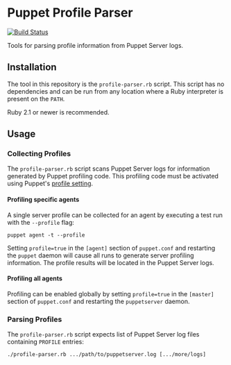 Puppet Profile Parser
=====================

[![Build Status](https://travis-ci.org/Sharpie/puppet-profile-parser.svg?branch=master)](https://travis-ci.org/Sharpie/puppet-profile-parser)

Tools for parsing profile information from Puppet Server logs.


Installation
------------

The tool in this repository is the `profile-parser.rb` script. This script
has no dependencies and can be run from any location where a Ruby interpreter
is present on the `PATH`.

Ruby 2.1 or newer is recommended.


Usage
-----

### Collecting Profiles

The `profile-parser.rb` script scans Puppet Server logs for information
generated by Puppet profiling code. This profiling code must be activated
using Puppet's [profile setting][profile-setting].

  [profile-setting]: https://puppet.com/docs/puppet/5.4/configuration.html#profile

#### Profiling specific agents

A single server profile can be collected for an agent by executing a test run
with the `--profile` flag:

    puppet agent -t --profile

Setting `profile=true` in the `[agent]` section of `puppet.conf` and restarting
the `puppet` daemon will cause all runs to generate server profiling
information. The profile results will be located in the Puppet Server logs.

#### Profiling all agents

Profiling can be enabled globally by setting `profile=true` in the `[master]`
section of `puppet.conf` and restarting the `puppetserver` daemon.

### Parsing Profiles

The `profile-parser.rb` script expects list of Puppet Server
log files containing `PROFILE` entries:

    ./profile-parser.rb .../path/to/puppetserver.log [.../more/logs]
